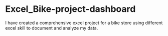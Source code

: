 # Excel_Bike-project-dashboard
I have created a comprehensive excel project for a bike store using different excel skill to document and analyze my data.
